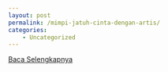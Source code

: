 ```yaml
---
layout: post
permalink: /mimpi-jatuh-cinta-dengan-artis/
categories:
    - Uncategorized
---
```


[Baca Selengkapnya](/03)